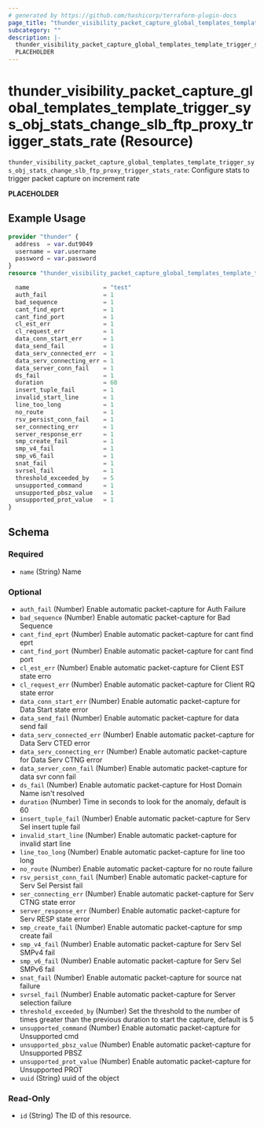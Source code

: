 ```yaml
---
# generated by https://github.com/hashicorp/terraform-plugin-docs
page_title: "thunder_visibility_packet_capture_global_templates_template_trigger_sys_obj_stats_change_slb_ftp_proxy_trigger_stats_rate Resource - terraform-provider-thunder"
subcategory: ""
description: |-
  thunder_visibility_packet_capture_global_templates_template_trigger_sys_obj_stats_change_slb_ftp_proxy_trigger_stats_rate: Configure stats to trigger packet capture on increment rate
  PLACEHOLDER
---
```


# thunder_visibility_packet_capture_global_templates_template_trigger_sys_obj_stats_change_slb_ftp_proxy_trigger_stats_rate (Resource)

`thunder_visibility_packet_capture_global_templates_template_trigger_sys_obj_stats_change_slb_ftp_proxy_trigger_stats_rate`: Configure stats to trigger packet capture on increment rate

__PLACEHOLDER__

## Example Usage

```terraform
provider "thunder" {
  address  = var.dut9049
  username = var.username
  password = var.password
}
resource "thunder_visibility_packet_capture_global_templates_template_trigger_sys_obj_stats_change_slb_ftp_proxy_trigger_stats_rate" "thunder_visibility_packet_capture_global_templates_template_trigger_sys_obj_stats_change_slb_ftp_proxy_trigger_stats_rate" {

  name                     = "test"
  auth_fail                = 1
  bad_sequence             = 1
  cant_find_eprt           = 1
  cant_find_port           = 1
  cl_est_err               = 1
  cl_request_err           = 1
  data_conn_start_err      = 1
  data_send_fail           = 1
  data_serv_connected_err  = 1
  data_serv_connecting_err = 1
  data_server_conn_fail    = 1
  ds_fail                  = 1
  duration                 = 60
  insert_tuple_fail        = 1
  invalid_start_line       = 1
  line_too_long            = 1
  no_route                 = 1
  rsv_persist_conn_fail    = 1
  ser_connecting_err       = 1
  server_response_err      = 1
  smp_create_fail          = 1
  smp_v4_fail              = 1
  smp_v6_fail              = 1
  snat_fail                = 1
  svrsel_fail              = 1
  threshold_exceeded_by    = 5
  unsupported_command      = 1
  unsupported_pbsz_value   = 1
  unsupported_prot_value   = 1
}
```

<!-- schema generated by tfplugindocs -->
## Schema

### Required

- `name` (String) Name

### Optional

- `auth_fail` (Number) Enable automatic packet-capture for Auth Failure
- `bad_sequence` (Number) Enable automatic packet-capture for Bad Sequence
- `cant_find_eprt` (Number) Enable automatic packet-capture for cant find eprt
- `cant_find_port` (Number) Enable automatic packet-capture for cant find port
- `cl_est_err` (Number) Enable automatic packet-capture for Client EST state erro
- `cl_request_err` (Number) Enable automatic packet-capture for Client RQ state error
- `data_conn_start_err` (Number) Enable automatic packet-capture for Data Start state error
- `data_send_fail` (Number) Enable automatic packet-capture for data send fail
- `data_serv_connected_err` (Number) Enable automatic packet-capture for Data Serv CTED error
- `data_serv_connecting_err` (Number) Enable automatic packet-capture for Data Serv CTNG error
- `data_server_conn_fail` (Number) Enable automatic packet-capture for data svr conn fail
- `ds_fail` (Number) Enable automatic packet-capture for Host Domain Name isn't resolved
- `duration` (Number) Time in seconds to look for the anomaly, default is 60
- `insert_tuple_fail` (Number) Enable automatic packet-capture for Serv Sel insert tuple fail
- `invalid_start_line` (Number) Enable automatic packet-capture for invalid start line
- `line_too_long` (Number) Enable automatic packet-capture for line too long
- `no_route` (Number) Enable automatic packet-capture for no route failure
- `rsv_persist_conn_fail` (Number) Enable automatic packet-capture for Serv Sel Persist fail
- `ser_connecting_err` (Number) Enable automatic packet-capture for Serv CTNG state error
- `server_response_err` (Number) Enable automatic packet-capture for Serv RESP state error
- `smp_create_fail` (Number) Enable automatic packet-capture for smp create fail
- `smp_v4_fail` (Number) Enable automatic packet-capture for Serv Sel SMPv4 fail
- `smp_v6_fail` (Number) Enable automatic packet-capture for Serv Sel SMPv6 fail
- `snat_fail` (Number) Enable automatic packet-capture for source nat failure
- `svrsel_fail` (Number) Enable automatic packet-capture for Server selection failure
- `threshold_exceeded_by` (Number) Set the threshold to the number of times greater than the previous duration to start the capture, default is 5
- `unsupported_command` (Number) Enable automatic packet-capture for Unsupported cmd
- `unsupported_pbsz_value` (Number) Enable automatic packet-capture for Unsupported PBSZ
- `unsupported_prot_value` (Number) Enable automatic packet-capture for Unsupported PROT
- `uuid` (String) uuid of the object

### Read-Only

- `id` (String) The ID of this resource.


